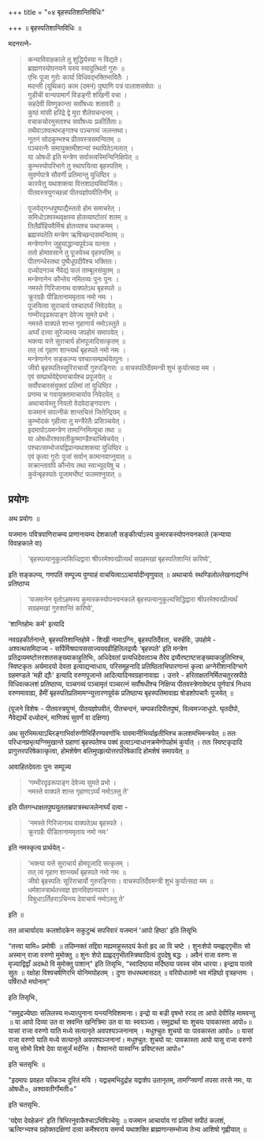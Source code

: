 +++
title = "०४ बृहस्पतिशान्तिविधिः"

+++
॥ बृहस्पतिशान्तिविधिः ॥

मदनरत्ने-

> कन्याविवाहकाले तु शुद्धिर्यस्या न विद्यते।  
ब्राह्मणस्योपनयने यस्य स्यादुत्थितो गुरुः ॥  
एभिः पूजा गुरोः कार्या विधिवद्भक्तिभावितैः ।  
मदन्ती (यूथिका) काम (दमनं) पुष्पाणि पत्रं पालाशसर्षपाः ॥   
गुडीची वान्यपामार्गं विडङ्गी शंखिनी वचा ।  
सहदेवी विष्णुकान्ता सर्वोषध्यः शतावरी ॥  
कुष्ठं मांसी हरिद्रे द्वे मुरा शैलेयचन्दनम् ।    
वचाकचोरमुस्ताश्च सर्वोषध्यः प्रकीर्तिताः॥  
तथैवाऽश्वत्थभङ्गाश्च पञ्चगव्यं जलन्तथा।  
नूतनं सोदकुम्भश्च प्रीतवस्त्रसमन्वितम् ॥  
पञ्चरत्नैः समायुक्तमीशान्यां स्थापितेऽनलात् ।  
या ओषधी इति मन्त्रेण सर्वास्त्वस्मिन्विनिक्षिपेत् ॥  
कुम्भस्योपरिभागे तु स्थापयित्वा बृहस्पतिम् ।  
सुवर्णपात्रे सौवर्णी प्रतिमान्तु युधिष्ठिर ॥  
कारयेत्तु यथाशक्त्या वित्तशाठ्यविवर्जितः।  
पीतवस्त्रयुगच्छन्नां पीतयज्ञोपवीतिनीम् ॥

>पूजयेद्गन्धपुष्पाद्यैस्ततो होम समाचरेत् ।  
समिधोऽश्वस्थवृक्षस्य होतव्याष्टोतरं शतम् ॥  
तिलैर्व्रीहियवैर्मिश्रं होतव्यश्च यथाक्रमम् ।  
ब्रह्मस्पतेति मन्त्रेण ऋषिच्छन्दसमन्वितम् ॥  
मन्त्रेणानेन जुहुयाद्धान्यपूर्वञ्च यत्नतः ।  
ततो होमावसाने तु पूजयेच्च वृहस्पतिम् ॥  
पीतगन्धैस्तथा पुष्पैधूपदीपैश्च भक्तितः।  
दध्योदनञ्च नैवेद्यं फलं ताम्बूलसंयुतम् ॥  
मन्त्रेणानेन कौन्तेय नमितव्यः पुनः पुनः ।    
नमस्ते गिरिजानाथ वाक्पतेऽथ बृहस्पते ॥  
क्रूरग्रहैः पीडितानाममृताय नमो नमः ।  
पूजयित्वा सुराचार्य पश्चादर्घ्यं निवेदयेत् ॥  
गम्भीरदृढरूपाङ्ग देवेज्य सुमते प्रभो ।  
नमस्ते वाक्पते शान्त गृहाणार्य नमोऽस्तुते ॥  
अर्घ्यं दत्त्वा सुरेज्यस्य जपहोमं समापयेत् ।  
भक्त्या यत्ते सुराचार्य होमपूजादिसत्कृतम् ॥  
तत् त्वं गृहाण शान्त्यर्थं बृहस्पते नमो नमः ।  
मन्त्रेणानेन सङ्कल्प्य पश्चात्सम्प्रार्थयेत्पुनः ।  
जीवो बृहस्पतिस्सूरिराचार्यो गुरुरङ्गिराः ॥
वाचस्पतिर्देवमन्त्री शुभं कुर्यात्सदा मम ।  
एवं सम्प्रार्थयेद्देवमाचार्यश्च प्रपूजयेत् ॥  
सर्वोपचारसंयुक्तां प्रतिमां तां युधिष्ठिर ।  
प्रणम्य च गवायुक्तामाचार्याय निवेदयेत् ॥  
अथाचार्यस्तु नियतो वेदवेदाङ्गपारगः ।  
यजमानं सपत्नीकं शान्तचित्तं जितेन्द्रियम् ॥  
कुम्भोदकं गृहीत्वा तु मन्त्रैरेतैः प्रसिञ्चयेत् ।  
इदमापोऽयमन्त्रेण तामाग्निमित्यूचा तथा ॥  
या ओषधीरश्वावतीकूष्माण्डैश्चाभिषेचयेत् ।  
पश्चात्सम्भोजयद्विप्रान्यथाशक्त्या युधिष्ठिर ॥  
एवं कृत्वा गुरोः पूजां सर्वान् कामानवाप्नुयात् ॥  
सक्रान्तावपि कौन्तेय तथा स्वाभ्युदयेषु च ।  
कुर्वन्बृहस्पतेः पूजामभीष्टं फलमश्नुयात् ॥

## प्रयोगः

अथ प्रयोगः ॥

यजमानः पवित्रपाणिराचम्य प्राणानायम्य देशकालौ सङ्कीर्त्याऽस्य कुमारकस्योपनयनकाले (कन्याया विवाहकाले वा)

> 'बृहस्पत्यानुकूल्यसिध्दिद्वारा श्रीपरमेश्वरप्रीत्यर्थं सग्रहमखां बृहस्पतिशान्तिं करिष्ये',

इति सङ्कल्प्य, गणपतिं सम्पूज्य पुण्याहं वाचयित्वाऽऽचार्यादीन्वृणुयात् ॥ अथाचार्यः स्थण्डिलोल्लेखनाद्यग्निं प्रतिष्ठाप्य

> 'यजमानेन वृतोऽहमस्य कुमारकस्योपनयनकाले बृहस्पत्यानुकूल्यसिद्धिद्वारा श्रीपरमेश्वरप्रीत्यर्थं सग्रहमखां गुरुशान्तिं करिष्ये',

'शान्तिहोमः कर्म' इत्यादि

नवग्रहकीर्तनान्ते, बृहस्पतिशान्तिहोमे - शिखी नामाऽग्निः, बृहस्पतिर्देवता, चरुर्हविः, उपहोमे - अश्वत्थसमिदाज्य - सर्पिर्मिश्रपायससाज्ययवव्रीहितिलद्रव्यैः ‘बृहस्पते' इति मन्त्रेण प्रतिद्रव्यमष्टोत्तरशतसङ्ख्याकाहुतिभिः, अधिदेवतां प्रत्यधिदेवताञ्च तैरेव द्रव्यैरष्टाष्टसङ्ख्याकाहुतिभिश्च, स्विष्टकृतः अर्यमादयो देवता इत्याद्यन्वाधाय, परिसमूहनादि प्रतिष्ठिताभिघारणान्तं कृत्वा अग्नेरीशानदिग्भागे ग्रहमण्डले ‘मही द्यौः' इत्यादि वरुणपूजान्ते आदित्यादिनवग्रहानावाह्य । उत्तरे - हरिताक्षतनिर्मितचतुरस्रपीठे विधिवत्कलशं प्रतिष्ठाप्य, पञ्चगव्यं पञ्चामृतं पञ्चरत्नं सर्वौषधीश्च निक्षिप्य पीतवस्त्रेणावेष्ट्य पूर्णपात्रं निधाय वरुणमावाह्य, हैमीं बृहस्पतिप्रतिमामग्न्युत्तारणपूर्वकं प्रतिष्ठाप्य बृहस्पतिमावाह्य षोडशोपचारैः पूजयेत् ॥

(पूजने विशेषः - पीतवस्त्रयुग्मं, पीतयज्ञोपवीतं, पीतचन्दनं, चम्पकादिपीतपुष्पं, विल्वमज्जाधूपो. घृतदीपो, नैवेद्यार्थे दध्योदनं, माणिक्यं सुवर्णं वा दक्षिणा)

अथ सुरभिमत्याऽब्लिङ्गाभिर्वारुणीभिर्हिरण्यवर्णाभिः पावमानीभिर्व्याहृतीभिश्च कलशमभिमन्त्रयेत् ॥ ततः परिधानप्रभृत्यग्निमुखान्ते ग्रहाणां बृहस्पतेश्च पक्वं हुत्वाऽन्वाधानक्रमेणोपहोमं कुर्यात् । ततः स्विष्टकृदादि प्रागुत्तरपरिषेकात्कृत्वा, होमशेषेण बलिमुपहृत्योत्तरपरिषेकादि होमशेषं समापयेत् ॥

आवाहितदेवताः पुनः सम्पूज्य

> ‘गम्भीरदृढरूपाङ्ग देवेज्य सुमते प्रभो ।  
नमस्ते वाक्पते शान्त गृहाणाऽर्घ्यं नमोऽस्तु ते'

इति पीतगन्धाक्षतपुष्पयुतताम्रपात्रस्थजलेनार्घ्यं दत्वा -

> 'नमस्ते गिरिजानाथ वाक्पतेऽथ बृहस्पते ।  
क्रूरग्रहैः पीडितानाममृताय नमो नमः'

इति नमस्कृत्य प्रार्थयेत् -

> 'भक्त्या यत्ते सुराचार्य होमपूजादि सत्कृतम् ।  
तत् त्वं गृहाण शान्त्यर्थं बृहस्पते नमो नमः ॥  
जीवो बृहस्पतिः सूरिराचार्यो गुरुरङ्गिराः।
वाचस्पतिर्देवमन्त्री शुभं कुर्यात्सदा मम ॥  
धर्मशास्त्रार्थतत्त्वज्ञ ज्ञानविज्ञानपारग ।  
विबुधाऽर्तिहराऽचिन्त्य देवाचार्य नमोऽस्तु ते'

इति ॥

तत आचार्यादयः कलशोदकेन सकुटुम्बं सपरिवारं यजमानं 'आपो हिष्ठा' इति तिसृृभिः

“तत्त्वा यामि० प्रमोषीः ॥ तदिम्नक्तं तद्दिवा मह्यमाहुस्तदयं
केतो हृद आ वि चष्टे । शुनःशेपो यमह्वद्गृभीतः सो अस्मान् राजा वरुणो मुमोक्तु ॥ शुनः शेपो ह्यह्वद्गृभीतस्त्रिष्वादित्यं दुपदेषु बद्धः । अवैनं राजा वरुणः स मृज्याद्विद्वाँ अदब्धो वि मुमोक्तु पाशान्" इति तिसृभिः, “स्वादिष्ठया मर्दिष्ठया पवस्व सोम धारया। इन्द्राय पातवे सुतः ॥ रक्षोहा विश्वचर्षणिरभि योनिमयोहतम् । दुणा सधस्थमासदत् ॥ वरिवोधातमो भव मंहिष्ठो वृत्रहन्तमः । पर्षिराधो मघोनाम्”

इति तिसृभिः,

“समुद्रज्येष्ठाः सलिलस्य मध्यात्पुनाना यन्त्यनिविशमानाः। इन्द्रो या बज्री वृषभो रराद ता आपो देवीरिह मामवन्तु ॥ या आपो दिव्या उत वा स्रवन्ति खनित्रिमा उत वा याः स्वयञ्जाः। समुद्रार्था याः शुचयः पावकास्ता आपो०॥ यासां राजा वरुणो याति मध्ये सत्यानृते अवपश्यञ्जनानाम् । मधुश्चुतः शुचयो याः पावकास्ता आपो० ॥ यासां राजा वरुणो याति मध्ये सत्यानृते अवपश्यञ्जनानां। मधुश्चुत: शुचयो या: पावकास्ता आपो यासु राजा वरुणो यासु सोमो विश्वे देवा यासूर्जं मर्दन्ति । वैश्वानरो यास्वग्निः प्रविष्टस्ता आपो०"

इति चतसृभिः ॥

"इदमापः प्रवहत यत्किञ्च दुरितं मयि । यद्वाहमभिदुद्रोह यद्वाशेप उतानृतम्, तामग्निवर्णां तपसा तरसे नमः, या ओषधीः०, अश्वावतीर्गोमतीः०”

इति चतसृभिः.

'यद्देवा देवहेळनं' इति त्रिभिरनुवाकैश्चाऽभिषिञ्चेयुः ॥ यजमान आचार्याय गां प्रतिमां सपीठं कलशं, ऋत्विग्भ्यश्च ग्रहोक्तदक्षिणां दत्वा कर्मेश्वराय समर्प्य यथाशक्ति ब्राह्मणान्सम्भोज्य तेभ्य आशिषो गृह्णीयात् ॥
